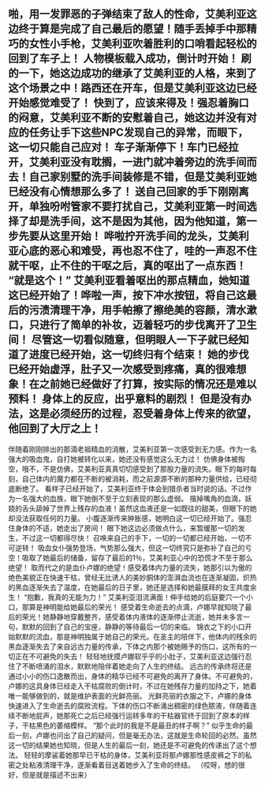 
啪，用一发罪恶的子弹结束了敌人的性命，艾美利亚这边终于算是完成了自己最后的愿望！随手丢掉手中那精巧的女性小手枪，艾美利亚吹着胜利的口哨看起轻松的回到了车子上！
人物模板载入成功，倒计时开始！
刷的一下，她这边成功的继承了艾美利亚的人格，来到了这个场景之中！路西还在开车，但是艾美利亚这边已经开始感觉难受了！
快到了，应该来得及！强忍着胸口的闷意，艾美利亚不断的安慰着自己，她这边并没有对应的任务让手下这些NPC发现自己的异常，而眼下，这一切只能自己应对！
车子渐渐停下！车门已经拉开，艾美利亚没有耽搁，一进门就冲着旁边的洗手间而去！自己家别墅的洗手间装修是不错，但是艾美利亚她已经没有心情想那么多了！
送自己回家的手下刚刚离开，单独吩咐管家不要打扰自己，艾美利亚第一时间选择了却是洗手间，这不是因为其他，因为他知道，第一步先要从这里开始！
哗啦拧开洗手间的龙头，艾美利亚心底的恶心和难受，再也忍不住了，哇的一声忍不住就干呕，止不住的干呕之后，真的呕出了一点东西！
“就是这个！”
艾美利亚看着呕出的那点精血，她知道这已经开始了！哗啦一声，按下冲水按钮，将自己这最后的污渍清理干净，用手帕擦了擦绝美的容颜，清水漱口，只进行了简单的补妆，迈着轻巧的步伐离开了卫生间！
尽管这一切看似随意，但明眼人一下子就已经知道了进度已经开始，这一切终归有个结束！
她的步伐已经开始虚浮，肚子又一次感受到疼痛，真的很难想象！在之前她已经做好了打算，按实际的情况还是难以预料！
身体上的反应，出乎意料的剧烈！
但是没有办法，这是必须经历的过程，忍受着身体上传来的欲望，他回到了大厅之上！
----

伴随着刚刚排出的那滴老祖精血的消散，艾美利亚第一次感受到无力感。作为一名强大的吸血鬼，自打她被转化以来，她还没有感觉这么无力过！
仿佛身体被掏空，哦不，不是仿佛，艾美利亚真真切切感受到了那股力量的流失。眼下的每时每刻，自己体内的魔力都在不断的被消耗，而之前源源不断的那种力量供给，已经彻底断绝了。
看样子已经开始了，艾美利亚终于体会到猎杀者当时说的话。不过作为一名强大的血族，眼下她倒不至于立刻表现的那么虚弱。
揩掉嘴角的血滴，妖娆的舌头舔掉了世界上残存的血液！虽然这血液还是一如既往的甜美，但眼下的她却没法获取任何的力量。
小腹逐渐传来肿胀感，她明白这一切已经开始了。强忍住身体的不适，她走出了房间！
眼下她这边必须做点什么，来暂缓那一切的发生，不过这一切都得尽快！
召唤来自己的手下，一切的一切都已经开始，一切不可逆转！
吸血女仆强势登场，气势那么强大，但这一切终究只是弥补了自己的亏空！吸取了她最后的储备，留存了最后的1％，艾美利亚心中的恐慌才不至于那么绝望！
取而代之的是血仆卢娜的绝望！感受着体内力量的流失，她那引以为傲的绝色美貌正在快速干枯，曾经无比诱人的美妙胴体的澎湃血流也在逐渐凝固，炽热的黑血逐渐失去了温度，在她最后的日子里，她还是选择和她最膜拜的女王共度余生！
“抱歉，我真的无能为力！”
艾美利亚泪流满面！伸手给她的后庭要穴一个小口，那算是神明能给她最后的荣光！
感受着生命逝去的点滴，卢娜早就知晓了最后的荣光！她静静地穿戴整齐，感受着体内液体的逐渐停止流逝，她并未多言一句，默默的回到了自己的宝座，静静的等待最后一切的来临。
锦衣之下的小口开始默默的流血，那是神明独属于她自己的荣光。在圣主的陪伴下，他体内的残余的黑血逐渐失去了来自远古力量的传承，下体之内那个被她赐予的伤口，这所有的一切正在不可避免的失去！
轻轻地抚摸卢娜软乎乎的小肚子，艾美利亚这边强行忍住了不断喷涌的泪水，默默地陪伴着她走向了人生的终结。
远古的传承终将还是通过小小的伤口逸散而出，身体的精华已经不可避免的离开了身体。不可避免的，卢娜的这具身体已经走入干枯腐败的倒计时，不过在她残存力量的加持之下，她着唯一能够做到的，就是维护表面的光鲜亮丽。
光鲜亮丽的衣服之下，卢娜的身体快速进入了生命逝去的腐败流程。下体的伤口不断涌出稠密的绿色脓液，伴随着连续不断地屁声，她那死亡之后已经强行运转多年的干枯器官终于回到了原本的样子，干枯黑色的萎缩模样。
“那个此时的我是不是最丑的样子啊？”
似乎生命的最后一刻，卢娜也问出了自己的疑问，但是毫无办法，这就是生命轮回的必然。虽然这一切的结果她也知晓，但是人生的最后一刻，她还是不可避免的传递出了这个想法。
轻轻的摩裟着她那早已干枯的身体，艾美利亚将那卢娜那性感皮裤之下的私密之处粘液清理干净，逐渐看着目送着她步入了生命的终结。
（哎呀，想的很好，但是就是描述不出来）



